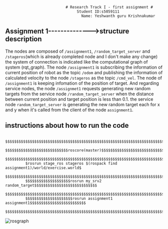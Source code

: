                                # Research Track I - first assignment #
                                    Student ID:s5059111
                                      Name: Yeshwanth guru Krishnakumar

## Assignment 1-------------->structure description
The nodes are composed of `/assignment1`, `/random_target_server` and `/stageros`(which is already completed node and I don't make any change)
the system of connection is indicated like the computational graph of system (rqt_graph).
 The node `/assignment1` is subscribing the information of current position of robot as the topic `/odom` and publishing the information of calculated velocity to the node `/stageros` as the topic `/cmd_vel`. The node of `/assignment1` is keeping infomation of the position of target.
And regarding service nodes, the node `/assignmet1` requests generating new random targets from the service node `/random_target_server` when the distance between current position and target position is less than 0.1. the service node `random_target_server` is generating the new random target each for x and y when it's called from the client of the node `assignment1`.

## instructions about how to run the code




             $$$$$$$$$$$$$$$$$$$$$$$$$$$$$$$$$$$$$$$$$$$$$$$$$$$$$$$$$$$$$$$$$$$$$$$$$$$$
             $$$$$$$$$$$$$$$$$$$$$$$$$$$$roscore(master)$$$$$$$$$$$$$$$$$$$$$$$$$$$$$$$$$
             $$$$$$$$$$$$$$$$$$$$$$$$$$$$$$$$$$$$$$$$$$$$$$$$$$$$$$$$$$$$$$$$$$$$$$$$$$$$
             $rosrun stage_ros stageros $(rospack find assignment1)/world/exercise.world$
             $$$$$$$$$$$$$$$$$$$$$$$$$$$$$$$$$$$$$$$$$$$$$$$$$$$$$$$$$$$$$$$$$$$$$$$$$$$$
             $$$$$$$$$$$$$$$$$$$$rosrun my_srv2 random_target$$$$$$$$$$$$$$$$$$$$$$$$$$$$
             $$$$$$$$$$$$$$$$$$$$$$$$$$$$$$$$$$$$$$$$$$$$$$$$$$$$$$$$$$$$$$$$$$$$$$$$$$$$
             $$$$$$$$$$$$$$$$$$$$$rosrun assignment1 assignment1$$$$$$$$$$$$$$$$$$$$$$$$$
             $$$$$$$$$$$$$$$$$$$$$$$$$$$$$$$$$$$$$$$$$$$$$$$$$$$$$$$$$$$$$$$$$$$$$$$$$$$$
 



![rosgraph](https://user-images.githubusercontent.com/72270080/115137937-8969be80-a018-11eb-9177-011835c3f22a.png)
